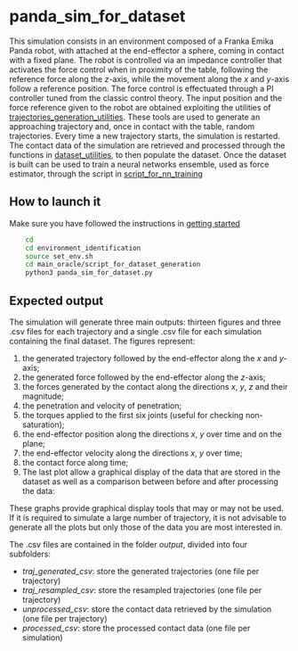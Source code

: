 # panda_sim_for_dataset

This simulation consists in an environment composed of a Franka Emika Panda robot, with attached at the end-effector a sphere, coming in contact with a fixed plane.
The robot is controlled via an impedance controller that activates the force control when in proximity of the table, following the reference force along the _z_-axis, while the movement along the _x_ and _y_-axis follow a reference position.
The force control is effectuated through a PI controller tuned from the classic control theory.
The input position and the force reference given to the robot are obtained exploiting the utilities of [trajectories_generation_utilities](../../trajectories_generation_utilities).
These tools are used to generate an approaching trajectory and, once in contact with the table, random trajectories.
Every time a new trajectory starts, the simulation is restarted.
The contact data of the simulation are retrieved and processed through the functions in [dataset_utilities](../../dataset_generation_utilities/src/dataset_utilities/), to then populate the dataset.
Once the dataset is built can be used to train a neural networks ensemble, used as force estimator, through the script in [script_for_nn_training](../../test_oracle/script_for_nn_training/)

## How to launch it

Make sure you have followed the instructions in [getting started](../../Readme.md)

```sh
    cd 
    cd environment_identification
    source set_env.sh
    cd main_oracle/script_for_dataset_generation
    python3 panda_sim_for_dataset.py
```

## Expected output

The simulation will generate three main outputs: thirteen figures and three .csv files for each trajectory and a single .csv file for each simulation containing the final dataset.
The figures represent:

1. the generated trajectory followed by the end-effector along the _x_ and _y_-axis;
2. the generated force followed by the end-effector along the _z_-axis;
3. the forces generated by the contact along the directions _x_, _y_, _z_ and their magnitude;
4. the penetration and velocity of penetration;
5. the torques applied to the first six joints (useful for checking non-saturation);
6. the end-effector position along the directions _x_, _y_ over time and on the plane;
7. the end-effector velocity along the directions _x_, _y_ over time;
8. the contact force along time;
9. The last plot allow a graphical display of the data that are stored in the dataset as well as a comparison between before and after processing the data:

These graphs provide graphical display tools that may or may not be used.
If it is required to simulate a large number of trajectory, it is not advisable to generate all the plots but only those of the data you are most interested in.

The .csv files are contained in the folder _output_, divided into four subfolders:

* _traj_generated_csv_: store the generated trajectories (one file per trajectory)
* _traj_resampled_csv_: store the resampled trajectories (one file per trajectory)
* _unprocessed_csv_: store the contact data retrieved by the simulation (one file per trajectory)
* _processed_csv_: store the processed contact data (one file per simulation)
